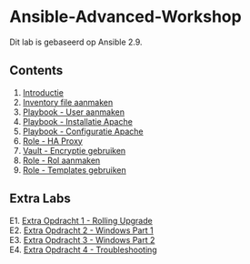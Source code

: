 # Ansible-Advanced-Workshop
Dit lab is gebaseerd op Ansible 2.9.

## Contents

1. [Introductie](01_NL_introduction.md)
2. [Inventory file aanmaken](02_NL_inventory.md)
3. [Playbook - User aanmaken](03_NL_playbook_user.md)
4. [Playbook - Installatie Apache](04_NL_playbook_apache_installation.md)
5. [Playbook - Configuratie Apache](05_NL_playbook_apache_configuration.md)
6. [Role - HA Proxy](06_NL_role_haproxy.md)
7. [Vault - Encryptie gebruiken](07_NL_vault.md)
8. [Role - Rol aanmaken](08_NL_role_create.md)
9. [Role - Templates gebruiken](09_NL_templates.md)

## Extra Labs

E1. [Extra Opdracht 1 - Rolling Upgrade](E1_NL_rolling_updates.md)  
E2. [Extra Opdracht 2 - Windows Part 1](E2_NL_Windows_Part_1.md) <br>
E3. [Extra Opdracht 3 - Windows Part 2](E3_NL_Windows_Part_2.md) <br>
E4. [Extra Opdracht 4 - Troubleshooting](E4_NL_Troubleshooting.md) 




